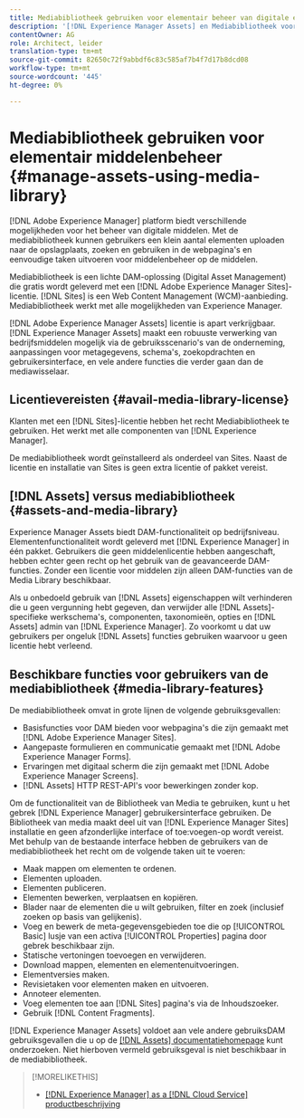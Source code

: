 ```yaml
---
title: Mediabibliotheek gebruiken voor elementair beheer van digitale elementen
description: '[!DNL Experience Manager Assets] en Mediabibliotheek voor middelenbeheer.'
contentOwner: AG
role: Architect, leider
translation-type: tm+mt
source-git-commit: 82650c72f9abbdf6c83c585af7b4f7d17b8dcd08
workflow-type: tm+mt
source-wordcount: '445'
ht-degree: 0%

---
```



<!--

Define Media Lib
Define req for it
Define use cases
Define what is not included

-->

# Mediabibliotheek gebruiken voor elementair middelenbeheer {#manage-assets-using-media-library}

[!DNL Adobe Experience Manager] platform biedt verschillende mogelijkheden voor het beheer van digitale middelen. Met de mediabibliotheek kunnen gebruikers een klein aantal elementen uploaden naar de opslagplaats, zoeken en gebruiken in de webpagina&#39;s en eenvoudige taken uitvoeren voor middelenbeheer op de middelen.

Mediabibliotheek is een lichte DAM-oplossing (Digital Asset Management) die gratis wordt geleverd met een [!DNL Adobe Experience Manager Sites]-licentie. [!DNL Sites] is een Web Content Management (WCM)-aanbieding. Mediabibliotheek werkt met alle mogelijkheden van Experience Manager.

[!DNL Adobe Experience Manager Assets] licentie is apart verkrijgbaar. [!DNL Experience Manager Assets] maakt een robuuste verwerking van bedrijfsmiddelen mogelijk via de gebruiksscenario&#39;s van de onderneming, aanpassingen voor metagegevens, schema&#39;s, zoekopdrachten en gebruikersinterface, en vele andere functies die verder gaan dan de mediawisselaar.

## Licentievereisten {#avail-media-library-license}

Klanten met een [!DNL Sites]-licentie hebben het recht Mediabibliotheek te gebruiken. Het werkt met alle componenten van [!DNL Experience Manager].

De mediabibliotheek wordt geïnstalleerd als onderdeel van Sites. Naast de licentie en installatie van Sites is geen extra licentie of pakket vereist.

## [!DNL Assets] versus mediabibliotheek  {#assets-and-media-library}

Experience Manager Assets biedt DAM-functionaliteit op bedrijfsniveau. Elementenfunctionaliteit wordt geleverd met [!DNL Experience Manager] in één pakket. Gebruikers die geen middelenlicentie hebben aangeschaft, hebben echter geen recht op het gebruik van de geavanceerde DAM-functies. Zonder een licentie voor middelen zijn alleen DAM-functies van de Media Library beschikbaar.

Als u onbedoeld gebruik van [!DNL Assets] eigenschappen wilt verhinderen die u geen vergunning hebt gegeven, dan verwijder alle [!DNL Assets]-specifieke werkschema&#39;s, componenten, taxonomieën, opties en [!DNL Assets] admin van [!DNL Experience Manager]. Zo voorkomt u dat uw gebruikers per ongeluk [!DNL Assets] functies gebruiken waarvoor u geen licentie hebt verleend.

## Beschikbare functies voor gebruikers van de mediabibliotheek {#media-library-features}

De mediabibliotheek omvat in grote lijnen de volgende gebruiksgevallen:

* Basisfuncties voor DAM bieden voor webpagina&#39;s die zijn gemaakt met [!DNL Adobe Experience Manager Sites].
* Aangepaste formulieren en communicatie gemaakt met [!DNL Adobe Experience Manager Forms].
* Ervaringen met digitaal scherm die zijn gemaakt met [!DNL Adobe Experience Manager Screens].
* [!DNL Assets] HTTP REST-API&#39;s voor bewerkingen zonder kop.

<!-- TBD: Remove this after confirmation. May need to merge this list with the list provided by PMs.

* Basic metadata properties
* Tag management
* Version control
* Static renditions
* Projects, tasks, workflow authoring
* Activity stream (timeline)
* Query Builder (API)
* Marketing Cloud integration
* User interface customization and extension
* Comments and annotation
-->

Om de functionaliteit van de Bibliotheek van Media te gebruiken, kunt u het gebrek [!DNL Experience Manager] gebruikersinterface gebruiken. De Bibliotheek van media maakt deel uit van [!DNL Experience Manager Sites] installatie en geen afzonderlijke interface of toe:voegen-op wordt vereist. Met behulp van de bestaande interface hebben de gebruikers van de mediabibliotheek het recht om de volgende taken uit te voeren:

* Maak mappen om elementen te ordenen.
* Elementen uploaden.
* Elementen publiceren.
* Elementen bewerken, verplaatsen en kopiëren.
* Blader naar de elementen die u wilt gebruiken, filter en zoek (inclusief zoeken op basis van gelijkenis).
* Voeg en bewerk de meta-gegevensgebieden toe die op [!UICONTROL Basic] lusje van een activa [!UICONTROL Properties] pagina door gebrek beschikbaar zijn. <!-- excluding Smart Tags -->
* Statische vertoningen toevoegen en verwijderen.
* Download mappen, elementen en elementenuitvoeringen.
* Elementversies maken.
* Revisietaken voor elementen maken en uitvoeren.
* Annoteer elementen.
* Voeg elementen toe aan [!DNL Sites] pagina&#39;s via de Inhoudszoeker.
* Gebruik [!DNL Content Fragments].

<!-- TBD: Define exactly which basic Assets workflow are available for use with Media Library?
-->

[!DNL Experience Manager Assets] voldoet aan vele andere gebruiksDAM gebruiksgevallen die u op de  [[!DNL Assets] documentatiehomepage](https://experienceleague.adobe.com/docs/experience-manager-cloud-service/assets/home.html) kunt onderzoeken. Niet hierboven vermeld gebruiksgeval is niet beschikbaar in de mediabibliotheek.

>[!MORELIKETHIS]
>
>* [[!DNL Experience Manager] as a [!DNL Cloud Service] productbeschrijving](https://helpx.adobe.com/legal/product-descriptions/adobe-experience-manager-cloud-service.html)

